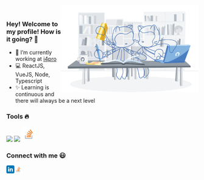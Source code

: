 <!-- <img align="left" src="https://raw.githubusercontent.com/wdrik/wdrik/master/images/hero-octocats.svg" width="auto"/>

<img align="left" src="https://raw.githubusercontent.com/wdrik/wdrik/master/images/education.svg" width="auto"/> -->

<img align="right" src="https://raw.githubusercontent.com/wdrik/wdrik/master/images/education-drawing.svg" width="360"/>

<br/>

### Hey! Welcome to my profile! How is it going? 👋

- 🚀 I’m currently working at [i4pro](http://www.i4pro.com.br/)
- 💻 ReactJS, VueJS, Node, Typescript
- ✨ Learning is continuous and there will always be a next level

### Tools :fire:

<img src="https://raw.githubusercontent.com/coderjojo/coderjojo/master/img/vim.png" width="40px"> 
<img src="https://raw.githubusercontent.com/coderjojo/coderjojo/master/img/github.svg" width="40px"> 
<img src="https://raw.githubusercontent.com/wdrik/wdrik/master/images/stackoverflow.png" width="40px">

### Connect with me :smiley:

<a href="https://www.linkedin.com/in/vedant-jajoo-89a366171/">
  <img align="left" alt="Vedant Jajoo Linkdin" width="21px" src="https://raw.githubusercontent.com/edent/SuperTinyIcons/099dc12b59179d07d534069bc8551718f786d91a/images/svg/linkedin.svg" />
</a>

<a href="https://www.linkedin.com/in/vedant-jajoo-89a366171/">
  <img align="left" alt="Iorgen Wildrik Linkdin" width="21px" src="https://raw.githubusercontent.com/wdrik/wdrik/master/images/stackoverflow.png" />
</a>

<!--
**wdrik/wdrik** is a ✨ _special_ ✨ repository because its `README.md` (this file) appears on your GitHub profile.

Here are some ideas to get you started:

- 🔭 I’m currently working on ...
- 🌱 I’m currently learning ...
- 👯 I’m looking to collaborate on ...
- 🤔 I’m looking for help with ...
- 💬 Ask me about ...
- 📫 How to reach me: ...
- 😄 Pronouns: ...
- ⚡ Fun fact: ...
-->
